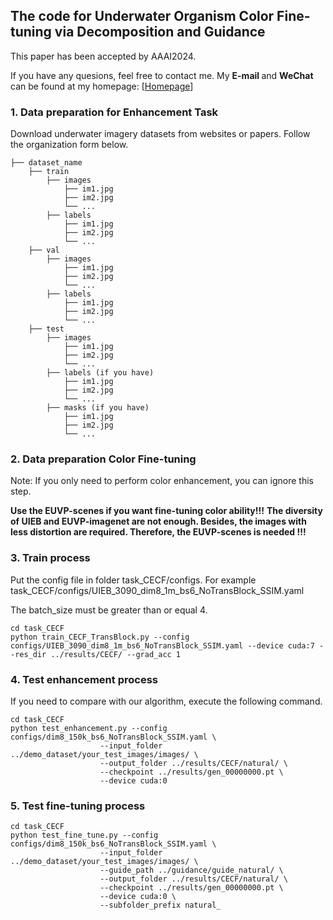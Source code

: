 ## The code for Underwater Organism Color Fine-tuning via Decomposition and Guidance

This paper has been accepted by AAAI2024.

If you have any quesions, feel free to contact me. My <b> E-mail </b> and <b> WeChat </b> can be found at my homepage: [<A HREF="https://xiaofeng-life.github.io/">Homepage</A>]

### 1. Data preparation for Enhancement Task
Download underwater imagery datasets from websites or papers. Follow the organization form below.
```
├── dataset_name
    ├── train
        ├── images
            ├── im1.jpg
            ├── im2.jpg
            └── ...
        ├── labels
            ├── im1.jpg
            ├── im2.jpg
            └── ...
    ├── val
        ├── images
            ├── im1.jpg
            ├── im2.jpg
            └── ...
        ├── labels
            ├── im1.jpg
            ├── im2.jpg
            └── ...
    ├── test
        ├── images
            ├── im1.jpg
            ├── im2.jpg
            └── ...
        ├── labels (if you have)
            ├── im1.jpg
            ├── im2.jpg
            └── ...
        ├── masks (if you have)
            ├── im1.jpg
            ├── im2.jpg
            └── ...
```

### 2. Data preparation Color Fine-tuning
Note: If you only need to perform color enhancement, you can ignore this step.

**Use the EUVP-scenes if you want fine-tuning color ability!!!**
**The diversity of UIEB and EUVP-imagenet are not enough. 
Besides, the images with less distortion are required. Therefore, the EUVP-scenes is needed !!!**


### 3. Train process
Put the config file in folder task_CECF/configs. For example task_CECF/configs/UIEB_3090_dim8_1m_bs6_NoTransBlock_SSIM.yaml

The batch_size must be greater than or equal 4.

```
cd task_CECF
python train_CECF_TransBlock.py --config configs/UIEB_3090_dim8_1m_bs6_NoTransBlock_SSIM.yaml --device cuda:7 --res_dir ../results/CECF/ --grad_acc 1
```

### 4. Test enhancement process
If you need to compare with our algorithm, execute the following command.

```
cd task_CECF 
python test_enhancement.py --config configs/dim8_150k_bs6_NoTransBlock_SSIM.yaml \
                    --input_folder ../demo_dataset/your_test_images/images/ \
                    --output_folder ../results/CECF/natural/ \
                    --checkpoint ../results/gen_00000000.pt \
                    --device cuda:0 
```

### 5. Test fine-tuning process

```
cd task_CECF 
python test_fine_tune.py --config configs/dim8_150k_bs6_NoTransBlock_SSIM.yaml \
                    --input_folder ../demo_dataset/your_test_images/images/ \
                    --guide_path ../guidance/guide_natural/ \
                    --output_folder ../results/CECF/natural/ \
                    --checkpoint ../results/gen_00000000.pt \
                    --device cuda:0 \
                    --subfolder_prefix natural_
```